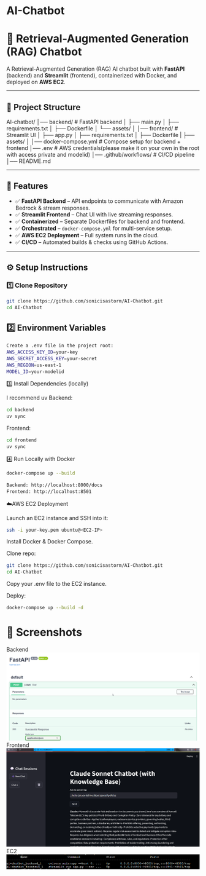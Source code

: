 # AI-Chatbot

# 🤖 Retrieval-Augmented Generation (RAG) Chatbot

A Retrieval-Augmented Generation (RAG) AI chatbot built with **FastAPI** (backend) and **Streamlit** (frontend), containerized with Docker, and deployed on **AWS EC2**.  

---

## 📂 Project Structure
AI-chatbot/
│── backend/ # FastAPI backend
│ ├── main.py
│ ├── requirements.txt
│ ├── Dockerfile
│ └── assets/
│
│── frontend/ # Streamlit UI
│ ├── app.py
│ ├── requirements.txt
│ ├── Dockerfile
| ├── assets/
│
│── docker-compose.yml # Compose setup for backend + frontend
│── .env # AWS credentials(please make it on your own in the root with access private and modelid)
│── .github/workflows/ # CI/CD pipeline
│── README.md


---

## 🚀 Features

- ✅ **FastAPI Backend** – API endpoints to communicate with Amazon Bedrock & stream responses.  
- ✅ **Streamlit Frontend** – Chat UI with live streaming responses.  
- ✅ **Containerized** – Separate Dockerfiles for backend and frontend.  
- ✅ **Orchestrated** – `docker-compose.yml` for multi-service setup.  
- ✅ **AWS EC2 Deployment** – Full system runs in the cloud.  
- ✅ **CI/CD** – Automated builds & checks using GitHub Actions.  

---

## ⚙️ Setup Instructions

### 1️⃣ Clone Repository
```bash
git clone https://github.com/sonicisastorm/AI-Chatbot.git
cd AI-Chatbot
```

## 2️⃣ Environment Variables
```bash
Create a .env file in the project root:
AWS_ACCESS_KEY_ID=your-key
AWS_SECRET_ACCESS_KEY=your-secret
AWS_REGION=us-east-1
MODEL_ID=your-modelid
```
3️⃣ Install Dependencies (locally)

I recommend uv
Backend: 
```bash
cd backend
uv sync
```
Frontend:
```bash
cd frontend
uv sync

```
4️⃣ Run Locally with Docker
```bash
docker-compose up --build
```
```bash
Backend: http://localhost:8000/docs
Frontend: http://localhost:8501
```

☁️AWS EC2 Deployment

Launch an EC2 instance and SSH into it:
```bash
ssh -i your-key.pem ubuntu@<EC2-IP>
```
Install Docker & Docker Compose.

Clone repo:
```bash
git clone https://github.com/sonicisastorm/AI-Chatbot.git
cd AI-Chatbot
```
Copy your .env file to the EC2 instance.

Deploy:
```bash
docker-compose up --build -d
```
# 📸 Screenshots
Backend
![backend](https://github.com/sonicisastorm/AI-Chatbot/blob/main/backend/assets/FastAPI%20-%20Swagger%20UI.png)
Frontend
![frontend](https://github.com/sonicisastorm/AI-Chatbot/blob/main/frontend/assets/Claude%20Sonnet%20RAG%20Chatbot.png)
EC2
![EC2](https://github.com/sonicisastorm/AI-Chatbot/blob/main/workflows/docker-compose%20ps.png)

